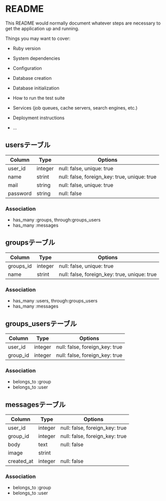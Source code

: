 # README

This README would normally document whatever steps are necessary to get the
application up and running.

Things you may want to cover:

* Ruby version

* System dependencies

* Configuration

* Database creation

* Database initialization

* How to run the test suite

* Services (job queues, cache servers, search engines, etc.)

* Deployment instructions

* ...

## usersテーブル

|Column|Type|Options|
|------|----|-------|
|user_id|integer|null: false,  unique: true|
|name|strint|null: false, foreign_key: true, unique: true|
|mail|string|null: false, unique: true|
|password|string|null: false|

### Association
- has_many :groups, through:groups_users
- has_many :messages

## groupsテーブル

|Column|Type|Options|
|------|----|-------|
|groups_id|integer|null: false, unique: true|
|name|strint|null: false, foreign_key: true, unique: true|

### Association
- has_many :users, through:groups_users
- has_many :messages

## groups_usersテーブル

|Column|Type|Options|
|------|----|-------|
|user_id|integer|null: false, foreign_key: true|
|group_id|integer|null: false, foreign_key: true|

### Association
- belongs_to :group
- belongs_to :user

## messagesテーブル

|Column|Type|Options|
|------|----|-------|
|user_id|integer|null: false, foreign_key: true|
|group_id|integer|null: false, foreign_key: true|
|body|text|null: false|
|image|strint| |
|created_at|integer|null: false|

### Association
- belongs_to :group
- belongs_to :user
